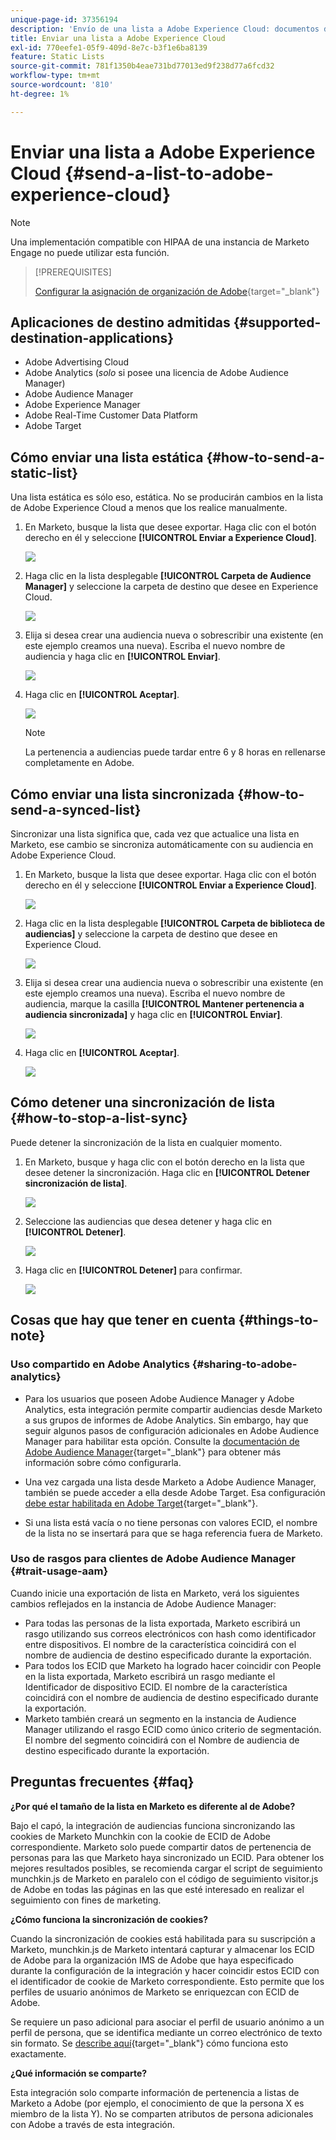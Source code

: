```yaml
---
unique-page-id: 37356194
description: 'Envío de una lista a Adobe Experience Cloud: documentos de Marketo, documentación del producto'
title: Enviar una lista a Adobe Experience Cloud
exl-id: 770eefe1-05f9-409d-8e7c-b3f1e6ba8139
feature: Static Lists
source-git-commit: 781f1350b4eae731bd77013ed9f238d77a6fcd32
workflow-type: tm+mt
source-wordcount: '810'
ht-degree: 1%

---
```


# Enviar una lista a Adobe Experience Cloud {#send-a-list-to-adobe-experience-cloud}

>[!NOTE]
>
>Una implementación compatible con HIPAA de una instancia de Marketo Engage no puede utilizar esta función.

>[!PREREQUISITES]
>
>[Configurar la asignación de organización de Adobe](/help/marketo/product-docs/adobe-experience-cloud-integrations/set-up-adobe-organization-mapping.md){target="_blank"}

## Aplicaciones de destino admitidas {#supported-destination-applications}

* Adobe Advertising Cloud
* Adobe Analytics (_solo_ si posee una licencia de Adobe Audience Manager)
* Adobe Audience Manager
* Adobe Experience Manager
* Adobe Real-Time Customer Data Platform
* Adobe Target

## Cómo enviar una lista estática {#how-to-send-a-static-list}

Una lista estática es sólo eso, estática. No se producirán cambios en la lista de Adobe Experience Cloud a menos que los realice manualmente.

1. En Marketo, busque la lista que desee exportar. Haga clic con el botón derecho en él y seleccione **[!UICONTROL Enviar a Experience Cloud]**.

   ![](assets/send-a-list-to-adobe-experience-cloud-1.png)

1. Haga clic en la lista desplegable **[!UICONTROL Carpeta de Audience Manager]** y seleccione la carpeta de destino que desee en Experience Cloud.

   ![](assets/send-a-list-to-adobe-experience-cloud-2.png)

1. Elija si desea crear una audiencia nueva o sobrescribir una existente (en este ejemplo creamos una nueva). Escriba el nuevo nombre de audiencia y haga clic en **[!UICONTROL Enviar]**.

   ![](assets/send-a-list-to-adobe-experience-cloud-3.png)

1. Haga clic en **[!UICONTROL Aceptar]**.

   ![](assets/send-a-list-to-adobe-experience-cloud-4.png)

   >[!NOTE]
   >
   >La pertenencia a audiencias puede tardar entre 6 y 8 horas en rellenarse completamente en Adobe.

## Cómo enviar una lista sincronizada {#how-to-send-a-synced-list}

Sincronizar una lista significa que, cada vez que actualice una lista en Marketo, ese cambio se sincroniza automáticamente con su audiencia en Adobe Experience Cloud.

1. En Marketo, busque la lista que desee exportar. Haga clic con el botón derecho en él y seleccione **[!UICONTROL Enviar a Experience Cloud]**.

   ![](assets/send-a-list-to-adobe-experience-cloud-5.png)

1. Haga clic en la lista desplegable **[!UICONTROL Carpeta de biblioteca de audiencias]** y seleccione la carpeta de destino que desee en Experience Cloud.

   ![](assets/send-a-list-to-adobe-experience-cloud-6.png)

1. Elija si desea crear una audiencia nueva o sobrescribir una existente (en este ejemplo creamos una nueva). Escriba el nuevo nombre de audiencia, marque la casilla **[!UICONTROL Mantener pertenencia a audiencia sincronizada]** y haga clic en **[!UICONTROL Enviar]**.

   ![](assets/send-a-list-to-adobe-experience-cloud-7.png)

1. Haga clic en **[!UICONTROL Aceptar]**.

   ![](assets/send-a-list-to-adobe-experience-cloud-8.png)

## Cómo detener una sincronización de lista {#how-to-stop-a-list-sync}

Puede detener la sincronización de la lista en cualquier momento.

1. En Marketo, busque y haga clic con el botón derecho en la lista que desee detener la sincronización. Haga clic en **[!UICONTROL Detener sincronización de lista]**.

   ![](assets/send-a-list-to-adobe-experience-cloud-9.png)

1. Seleccione las audiencias que desea detener y haga clic en **[!UICONTROL Detener]**.

   ![](assets/send-a-list-to-adobe-experience-cloud-10.png)

1. Haga clic en **[!UICONTROL Detener]** para confirmar.

   ![](assets/send-a-list-to-adobe-experience-cloud-11.png)

## Cosas que hay que tener en cuenta {#things-to-note}

### Uso compartido en Adobe Analytics {#sharing-to-adobe-analytics}

* Para los usuarios que poseen Adobe Audience Manager y Adobe Analytics, esta integración permite compartir audiencias desde Marketo a sus grupos de informes de Adobe Analytics. Sin embargo, hay que seguir algunos pasos de configuración adicionales en Adobe Audience Manager para habilitar esta opción. Consulte la [documentación de Adobe Audience Manager](https://experienceleague.adobe.com/docs/analytics/integration/audience-analytics/mc-audiences-aam.html){target="_blank"} para obtener más información sobre cómo configurarla.

* Una vez cargada una lista desde Marketo a Adobe Audience Manager, también se puede acceder a ella desde Adobe Target. Esa configuración [debe estar habilitada en Adobe Target](https://experienceleague.adobe.com/en/docs/target/using/integrate/audience-manager-target-integration){target="_blank"}.

* Si una lista está vacía o no tiene personas con valores ECID, el nombre de la lista no se insertará para que se haga referencia fuera de Marketo.

### Uso de rasgos para clientes de Adobe Audience Manager {#trait-usage-aam}

Cuando inicie una exportación de lista en Marketo, verá los siguientes cambios reflejados en la instancia de Adobe Audience Manager:

* Para todas las personas de la lista exportada, Marketo escribirá un rasgo utilizando sus correos electrónicos con hash como identificador entre dispositivos. El nombre de la característica coincidirá con el nombre de audiencia de destino especificado durante la exportación.
* Para todos los ECID que Marketo ha logrado hacer coincidir con People en la lista exportada, Marketo escribirá un rasgo mediante el Identificador de dispositivo ECID. El nombre de la característica coincidirá con el nombre de audiencia de destino especificado durante la exportación.
* Marketo también creará un segmento en la instancia de Audience Manager utilizando el rasgo ECID como único criterio de segmentación. El nombre del segmento coincidirá con el Nombre de audiencia de destino especificado durante la exportación.

## Preguntas frecuentes {#faq}

**¿Por qué el tamaño de la lista en Marketo es diferente al de Adobe?**

Bajo el capó, la integración de audiencias funciona sincronizando las cookies de Marketo Munchkin con la cookie de ECID de Adobe correspondiente. Marketo solo puede compartir datos de pertenencia de personas para las que Marketo haya sincronizado un ECID. Para obtener los mejores resultados posibles, se recomienda cargar el script de seguimiento munchkin.js de Marketo en paralelo con el código de seguimiento visitor.js de Adobe en todas las páginas en las que esté interesado en realizar el seguimiento con fines de marketing.

**¿Cómo funciona la sincronización de cookies?**

Cuando la sincronización de cookies está habilitada para su suscripción a Marketo, munchkin.js de Marketo intentará capturar y almacenar los ECID de Adobe para la organización IMS de Adobe que haya especificado durante la configuración de la integración y hacer coincidir estos ECID con el identificador de cookie de Marketo correspondiente. Esto permite que los perfiles de usuario anónimos de Marketo se enriquezcan con ECID de Adobe.

Se requiere un paso adicional para asociar el perfil de usuario anónimo a un perfil de persona, que se identifica mediante un correo electrónico de texto sin formato. Se [describe aquí](/help/marketo/product-docs/reporting/basic-reporting/report-activity/tracking-anonymous-activity-and-people.md){target="_blank"} cómo funciona esto exactamente.

**¿Qué información se comparte?**

Esta integración solo comparte información de pertenencia a listas de Marketo a Adobe (por ejemplo, el conocimiento de que la persona X es miembro de la lista Y). No se comparten atributos de persona adicionales con Adobe a través de esta integración.
